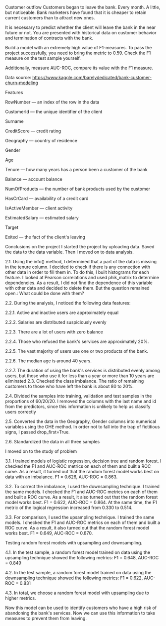 Customer outflow
Customers began to leave the bank. Every month. A little, but noticeable. Bank marketers have found that it is cheaper to retain current customers than to attract new ones.

It is necessary to predict whether the client will leave the bank in the near future or not. You are presented with historical data on customer behavior and termination of contracts with the bank.

Build a model with an extremely high value of F1-measures. To pass the project successfully, you need to bring the metric to 0.59. Check the F1 measure on the test sample yourself.

Additionally, measure AUC-ROC, compare its value with the F1 measure.

Data source: https://www.kaggle.com/barelydedicated/bank-customer-churn-modeling

Features

RowNumber — an index of the row in the data

CustomerId — the unique identifier of the client

Surname

CreditScore — credit rating

Geography — country of residence

Gender

Age

Tenure — how many years has a person been a customer of the bank

Balance — account balance

NumOfProducts — the number of bank products used by the customer

HasCrCard — availability of a credit card

IsActiveMember — client activity

EstimatedSalary — estimated salary

Target

Exited — the fact of the client's leaving


Conclusions on the project
I started the project by uploading data. Saved the data to the data variable.
Then I moved on to data analysis.

2.1. Using the info() method, I determined that a part of the data is missing in the tenure column. I decided to check if there is any connection with other data in order to fill them in. To do this, I built histograms for each feature. I looked at Pearson correlations and used phik_matrix to determine dependencies. As a result, I did not find the dependence of this variable with other data and decided to delete them. But the question remained open.: What could be done with them?

2.2. During the analysis, I noticed the following data features:

  2.2.1. Active and inactive users are approximately equal

  2.2.2. Salaries are distributed suspiciously evenly

  2.2.3. There are a lot of users with zero balance

  2.2.4. Those who refused the bank's services are approximately 20%.

  2.2.5. The vast majority of users use one or two products of the bank.

  2.2.6. The median age is around 40 years.

  2.2.7. The duration of using the bank's services is distributed evenly among users, but those who use it for less than a year or more than 10 years are eliminated
2.3. Checked the class imbalance. The ratio of remaining customers to those who have left the bank is about 80 to 20%.

2.4. Divided the samples into training, validation and test samples in the proportions of 60/20/20. I removed the columns with the last name and id from the predictors, since this information is unlikely to help us classify users correctly

2.5. Converted the data in the Geography, Gender columns into numerical variables using the OHE method. In order not to fall into the trap of fictitious signs, I passed drop_first=True.

2.6. Standardized the data in all three samples

I moved on to the study of problem

3.1. I trained models of logistic regression, decision tree and random forest. I checked the F1 and AUC-ROC metrics on each of them and built a ROC curve. As a result, it turned out that the random forest model works best on data with an imbalance. F1 = 0.626, AUC-ROC = 0.863.

3.2. To correct the imbalance, I used the downsampling technique. I trained the same models. I checked the F1 and AUC-ROC metrics on each of them and built a ROC curve. As a result, it also turned out that the random forest model works best. F1 = 0.622, AUC-ROC = 0.864. At the same time, the F1 metric of the logical regression increased from 0.330 to 0.514.

3.3. For comparison, I used the upsampling technique. I trained the same models. I checked the F1 and AUC-ROC metrics on each of them and built a ROC curve. As a result, it also turned out that the random forest model works best. F1 = 0.649, AUC-ROC = 0.870.

Testing random forest models with upsampling and downsampling.

4.1. In the test sample, a random forest model trained on data using the upsampling technique showed the following metrics: F1 = 0.648, AUC-ROC = 0.849

4.2. In the test sample, a random forest model trained on data using the downsampling technique showed the following metrics: F1 = 0.622, AUC-ROC = 0.831

4.3. In total, we choose a random forest model with upsampling due to higher metrics.

Now this model can be used to identify customers who have a high risk of abandoning the bank's services. Now we can use this information to take measures to prevent them from leaving.
